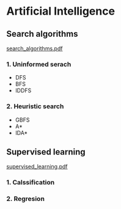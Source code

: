 # Artificial Intelligence

## Search algorithms
[search_algorithms.pdf](search-algorithms/Seminarska_naloga_UIv2.pdf)
### 1. Uninformed serach
- DFS
- BFS
- IDDFS
### 2. Heuristic search
- GBFS
- A*
- IDA*

## Supervised learning
[supervised_learning.pdf](supervised-learning/1.Seminarska_naloga_UI.pdf)
### 1. Calssification
### 2. Regresion

